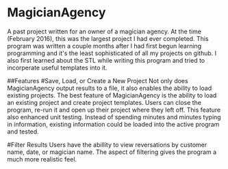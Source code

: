 # MagicianAgency
A past project written for an owner of a magician agency. At the time (February 2016), this was the largest project I had ever completed. This program was written a couple months after I had first begun learning programming and it's the least sophisticated of all my projects on github. I also first learned about the STL while writing this program and tried to incorperate useful templates into it.

##Features
#Save, Load, or Create a New Project
Not only does MagicianAgency output results to a file, it also enables the ability to load existing projects. The best feature of MagicianAgency is the ability to load an existing project and create project templates. Users can close the program, re-run it and open up their project where they left off. This feature also enhanced unit testing. Instead of spending minutes and minutes typing in information, existing information could be loaded into the active program and tested. 

#Filter Results
Users have the abillity to view reversations by customer name, date, or magician name. The aspect of filtering gives the program a much more realistic feel. 


